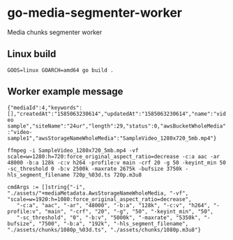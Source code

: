 # go-media-segmenter-worker

Media chunks segmenter worker

## Linux build

```GOOS=linux GOARCH=amd64 go build .```



## Worker example message

```{"mediaId":4,"keywords":[],"createdAt":"1585063230614","updatedAt":"1585063230614","name":"video sample","siteName":"24ur","length":29,"status":0,"awsBucketWholeMedia":"video-sample1","awsStorageNameWholeMedia":"SampleVideo_1280x720_5mb.mp4"}```

```ffmpeg -i SampleVideo_1280x720_5mb.mp4 -vf scale=w=1280:h=720:force_original_aspect_ratio=decrease -c:a aac -ar 48000 -b:a 128k -c:v h264 -profile:v main -crf 20 -g 50 -keyint_min 50 -sc_threshold 0 -b:v 2500k -maxrate 2675k -bufsize 3750k -hls_segment_filename 720p_%03d.ts 720p.m3u8```





```
cmdArgs := []string{"-i", "./assets/"+mediaMetadata.AwsStorageNameWholeMedia, "-vf", "scale=w=1920:h=1080:force_original_aspect_ratio=decrease",
   "-c:a", "aac", "-ar", "48000", "-b:a", "128k", "-c:v", "h264", "-profile:v", "main", "-crf", "20", "-g", "50", "-keyint_min", "50",
   "-sc_threshold", "0", "-b:v", "5000k", "-maxrate", "5350k", "-bufsize", "7500", "-b:a", "192k", "-hls_segment_filename", "./assets/chunks/1080p_%03d.ts", "./assets/chunks/1080p.m3u8"}
```
